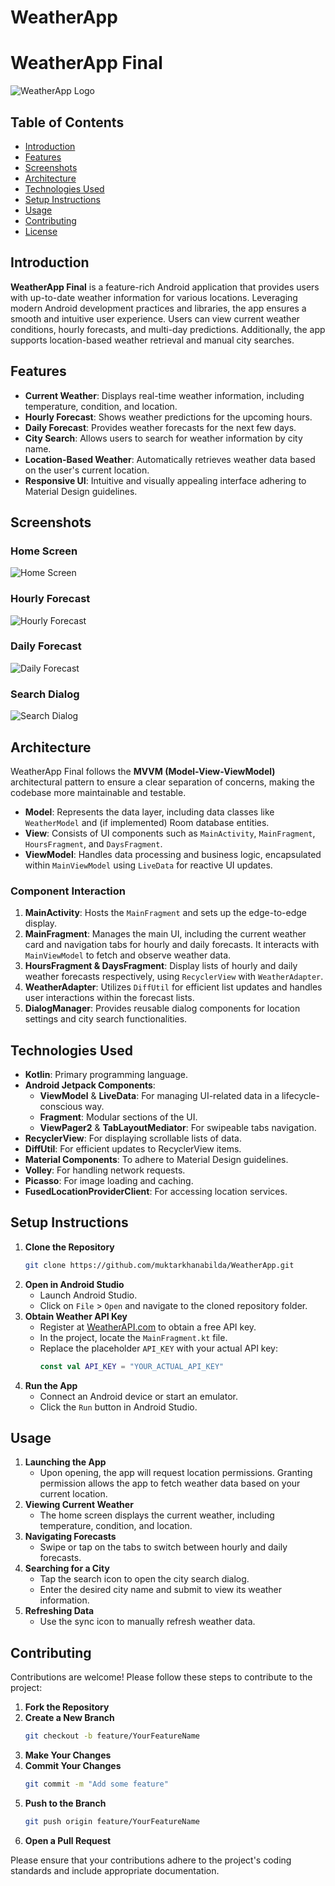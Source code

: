 # WeatherApp
# WeatherApp Final

![WeatherApp Logo](path_to_your_logo_image)

## Table of Contents
- [Introduction](#introduction)
- [Features](#features)
- [Screenshots](#screenshots)
- [Architecture](#architecture)
- [Technologies Used](#technologies-used)
- [Setup Instructions](#setup-instructions)
- [Usage](#usage)
- [Contributing](#contributing)
- [License](#license)

## Introduction

**WeatherApp Final** is a feature-rich Android application that provides users with up-to-date weather information for various locations. Leveraging modern Android development practices and libraries, the app ensures a smooth and intuitive user experience. Users can view current weather conditions, hourly forecasts, and multi-day predictions. Additionally, the app supports location-based weather retrieval and manual city searches.

## Features

- **Current Weather**: Displays real-time weather information, including temperature, condition, and location.
- **Hourly Forecast**: Shows weather predictions for the upcoming hours.
- **Daily Forecast**: Provides weather forecasts for the next few days.
- **City Search**: Allows users to search for weather information by city name.
- **Location-Based Weather**: Automatically retrieves weather data based on the user's current location.
- **Responsive UI**: Intuitive and visually appealing interface adhering to Material Design guidelines.

## Screenshots


### Home Screen
![Home Screen](path_to_home_screen_image)

### Hourly Forecast
![Hourly Forecast](path_to_hourly_forecast_image)

### Daily Forecast
![Daily Forecast](path_to_daily_forecast_image)

### Search Dialog
![Search Dialog](path_to_search_dialog_image)

## Architecture

WeatherApp Final follows the **MVVM (Model-View-ViewModel)** architectural pattern to ensure a clear separation of concerns, making the codebase more maintainable and testable.

- **Model**: Represents the data layer, including data classes like `WeatherModel` and (if implemented) Room database entities.
- **View**: Consists of UI components such as `MainActivity`, `MainFragment`, `HoursFragment`, and `DaysFragment`.
- **ViewModel**: Handles data processing and business logic, encapsulated within `MainViewModel` using `LiveData` for reactive UI updates.

### Component Interaction

1. **MainActivity**: Hosts the `MainFragment` and sets up the edge-to-edge display.
2. **MainFragment**: Manages the main UI, including the current weather card and navigation tabs for hourly and daily forecasts. It interacts with `MainViewModel` to fetch and observe weather data.
3. **HoursFragment & DaysFragment**: Display lists of hourly and daily weather forecasts respectively, using `RecyclerView` with `WeatherAdapter`.
4. **WeatherAdapter**: Utilizes `DiffUtil` for efficient list updates and handles user interactions within the forecast lists.
5. **DialogManager**: Provides reusable dialog components for location settings and city search functionalities.

## Technologies Used

- **Kotlin**: Primary programming language.
- **Android Jetpack Components**:
  - **ViewModel** & **LiveData**: For managing UI-related data in a lifecycle-conscious way.
  - **Fragment**: Modular sections of the UI.
  - **ViewPager2** & **TabLayoutMediator**: For swipeable tabs navigation.
- **RecyclerView**: For displaying scrollable lists of data.
- **DiffUtil**: For efficient updates to RecyclerView items.
- **Material Components**: To adhere to Material Design guidelines.
- **Volley**: For handling network requests.
- **Picasso**: For image loading and caching.
- **FusedLocationProviderClient**: For accessing location services.

## Setup Instructions

1. **Clone the Repository**
   ```bash
   git clone https://github.com/muktarkhanabilda/WeatherApp.git
   ```
2. **Open in Android Studio**
   - Launch Android Studio.
   - Click on `File` > `Open` and navigate to the cloned repository folder.
3. **Obtain Weather API Key**
   - Register at [WeatherAPI.com](https://www.weatherapi.com/) to obtain a free API key.
   - In the project, locate the `MainFragment.kt` file.
   - Replace the placeholder `API_KEY` with your actual API key:
     ```kotlin
     const val API_KEY = "YOUR_ACTUAL_API_KEY"
     ```
4. **Run the App**
   - Connect an Android device or start an emulator.
   - Click the `Run` button in Android Studio.

## Usage

1. **Launching the App**
   - Upon opening, the app will request location permissions. Granting permission allows the app to fetch weather data based on your current location.
2. **Viewing Current Weather**
   - The home screen displays the current weather, including temperature, condition, and location.
3. **Navigating Forecasts**
   - Swipe or tap on the tabs to switch between hourly and daily forecasts.
4. **Searching for a City**
   - Tap the search icon to open the city search dialog.
   - Enter the desired city name and submit to view its weather information.
5. **Refreshing Data**
   - Use the sync icon to manually refresh weather data.

## Contributing

Contributions are welcome! Please follow these steps to contribute to the project:

1. **Fork the Repository**
2. **Create a New Branch**
   ```bash
   git checkout -b feature/YourFeatureName
   ```
3. **Make Your Changes**
4. **Commit Your Changes**
   ```bash
   git commit -m "Add some feature"
   ```
5. **Push to the Branch**
   ```bash
   git push origin feature/YourFeatureName
   ```
6. **Open a Pull Request**

Please ensure that your contributions adhere to the project's coding standards and include appropriate documentation.

